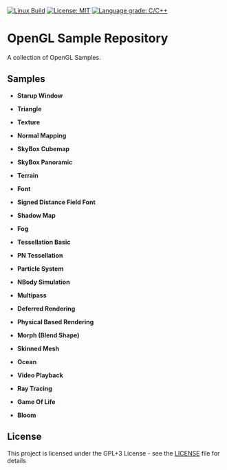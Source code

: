 [![Linux Build](https://github.com/voldien/opengl-samples/actions/workflows/linux-build.yml/badge.svg)](https://github.com/voldien/opengl-samples/actions/workflows/linux-build.yml)
[![License: MIT](https://img.shields.io/badge/License-MIT-yellow.svg)](https://opensource.org/licenses/MIT)
[![Language grade: C/C++](https://img.shields.io/lgtm/grade/cpp/g/voldien/opengl-samples.svg?logo=lgtm&logoWidth=18)](https://lgtm.com/projects/g/voldien/opengl-samples/context:cpp)

# OpenGL Sample Repository

A collection of OpenGL Samples.

## Samples

- **Starup Window**

- **Triangle**

- **Texture**

- **Normal Mapping**

- **SkyBox Cubemap**

- **SkyBox Panoramic**

- **Terrain**

- **Font**

- **Signed Distance Field Font**

- **Shadow Map**

- **Fog**

- **Tessellation Basic**

- **PN Tessellation**

- **Particle System**

- **NBody Simulation**

- **Multipass**

- **Deferred Rendering**

- **Physical Based Rendering**

- **Morph (Blend Shape)**

- **Skinned Mesh**

- **Ocean**

- **Video Playback**

- **Ray Tracing**

- **Game Of Life**

- **Bloom**


## License

This project is licensed under the GPL+3 License - see the [LICENSE](LICENSE) file for details
